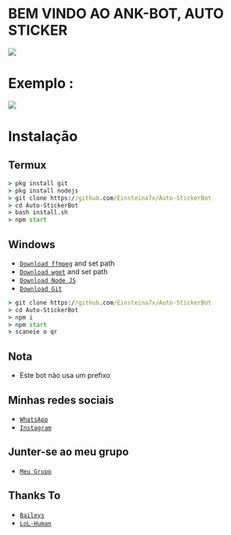 # BEM VINDO AO ANK-BOT, AUTO STICKER

<img align="center" height="auto" src="https://i.ibb.co/bjhG3ML/logobot.jpg"/>

# Exemplo :

<img align="center" height="auto" src="https://i.ibb.co/MR002R5/20210524-154836.jpg"/>

# Instalação

## Termux
```cmd
> pkg install git
> pkg install nodejs
> git clone https://github.com/Einsteina7x/Auto-StickerBot
> cd Auto-StickerBot
> bash install.sh
> npm start
```
## Windows
* [`Download ffmpeg`](https://ffmpeg.org/download.html#build-windows) and set path
* [`Download wget`](https://eternallybored.org/misc/wget/releases/) and set path
* [`Download Node JS`](https://nodejs.org/en/download/)
* [`Download Git`](https://git-scm.com/downloads)
```cmd
> git clone https://github.com/Einsteina7x/Auto-StickerBot
> cd Auto-StickerBot
> npm i
> npm start
> scaneie o qr
```

## Nota
* Este bot não usa um prefixo

## Minhas redes sociais
* [`WhatsApp`](http://wa.me/558592935452)
* [`Instagram`](http://instagram.com/annklin_kun)

## Junter-se ao meu grupo
* [`Meu Grupo`](https://chat.whatsapp.com/H5TsskWeHvUDlkcYlPpT3v)

## Thanks To
* [`Baileys`](https://github.com/adiwajshing/Baileys)
* [`LoL-Human`](https://github.com/LoL-Human)

